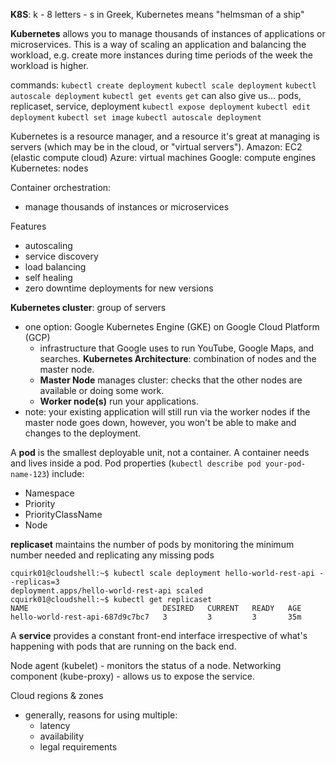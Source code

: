 **K8S**: k - 8 letters - s
in Greek, Kubernetes means "helmsman of a ship"

**Kubernetes** allows you to manage thousands of instances of applications or microservices. This is a way of scaling an application and balancing the workload, e.g. create more instances during time periods of the week the workload is higher.

commands:
`kubectl create deployment`
`kubectl scale deployment`
`kubectl autoscale deployment`
`kubectl get events` 
`get` can also give us... pods, replicaset, service, deployment
`kubectl expose deployment`
`kubectl edit deployment`
`kubectl set image`
`kubectl autoscale deployment`

Kubernetes is a resource manager, and a resource it's great at managing is servers (which may be in the cloud, or "virtual servers").
	Amazon: EC2 (elastic compute cloud)
	Azure: virtual machines
	Google: compute engines
	Kubernetes: nodes

Container orchestration:
- manage thousands of instances or microservices

Features
- autoscaling
- service discovery
- load balancing
- self healing
- zero downtime deployments for new versions

**Kubernetes cluster**: group of servers
- one option: Google Kubernetes Engine (GKE) on Google Cloud Platform (GCP)
	- infrastructure that Google uses to run YouTube, Google Maps, and searches.
**Kubernetes Architecture**: combination of nodes and the master node.
	- **Master Node** manages cluster: checks that the other nodes are available or doing some work.
	- **Worker node(s)** run your applications.
- note: your existing application will still run via the worker nodes if the master node goes down, however, you won't be able to make and changes to the deployment.

A **pod** is the smallest deployable unit, not a container. A container needs and lives inside a pod.
Pod properties (`kubectl describe pod your-pod-name-123`) include:
- Namespace
- Priority
- PriorityClassName
- Node

**replicaset** maintains the number of pods by monitoring the minimum number needed and replicating any missing pods
```
cquirk01@cloudshell:~$ kubectl scale deployment hello-world-rest-api --replicas=3
deployment.apps/hello-world-rest-api scaled
cquirk01@cloudshell:~$ kubectl get replicaset
NAME                              DESIRED   CURRENT   READY   AGE
hello-world-rest-api-687d9c7bc7   3         3         3       35m
```

A **service** provides a constant front-end interface irrespective of what's happening with pods that are running on the back end.

Node agent (kubelet) - monitors the status of a node.
Networking component (kube-proxy) - allows us to expose the service.

Cloud regions & zones
- generally, reasons for using multiple:
	- latency
	- availability
	- legal requirements
